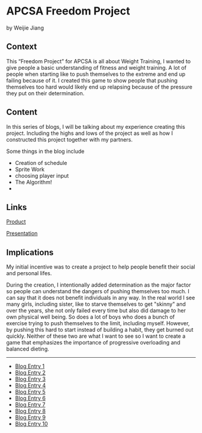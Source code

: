 
# APCSA Freedom Project
by Weijie Jiang

## Context
This “Freedom Project” for APCSA is all about Weight Training, I wanted to give people a basic understanding of fitness and weight training. A lot of people when starting like to push themselves to the extreme and end up failing because of it. I created this game to show people that pushing themselves too hard would likely end up relapsing because of the pressure they put on their determination. 

## Content
In this series of blogs, I will be talking about my experience creating this project. Including the highs and lows of the project as well as how I constructed this project together with my partners. 

Some things in the blog include

* Creation of schedule
* Sprite Work
* choosing player input
* The Algorithm! 
* 
## Links

[Product](https://simmer.io/@Vegetable/weight-training-simulator)

[Presentation](https://docs.google.com/presentation/d/11ajfFoeoqKRSPMX9b9ycLiQGgvxpchA8KAXkhBB1ST8/edit?usp=sharing) 

## Implications

My initial incentive was to create a project to help people benefit their social and personal lifes. 

During the creation, I intentionally added determination as the major factor so people can understand the dangers of pushing themselves too much. I can say that it does not benefit individuals in any way. In the real world I see many girls, including sister, like to starve themselves to get "skinny" and over the years, she not only failed every time but also did damage to her own physical well being. So does a lot of boys who does a bunch of exercise trying to push themselves to the limit, including myself. However, by pushing this hard to start instead of building a habit, they get burned out quickly. Neither of these two are what I want to see so I want to create a game that emphasizes the importance of progressive overloading and balanced dieting. 



---

* [Blog Entry 1](entries/entry01.md)
* [Blog Entry 2](entries/entry02.md)
* [Blog Entry 3](entries/entry03.md)
* [Blog Entry 4](entries/entry04.md)
* [Blog Entry 5](entries/entry05.md)
* [Blog Entry 6](entries/entry06.md)
* [Blog Entry 7](entries/entry07.md)
* [Blog Entry 8](entries/entry08.md)
* [Blog Entry 9](entries/entry09.md)
* [Blog Entry 10](entries/entry10.md)

